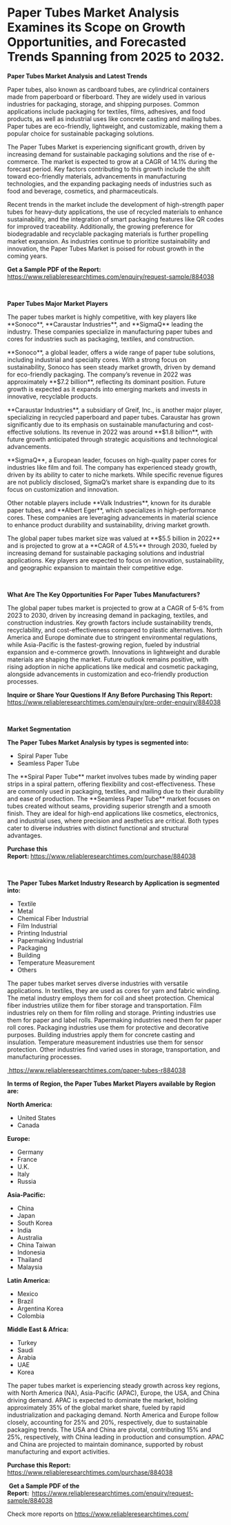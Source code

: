 <p><h1>Paper Tubes Market Analysis Examines its Scope on Growth Opportunities, and Forecasted Trends Spanning from 2025 to 2032.</h1></p><p><strong>Paper Tubes Market Analysis and Latest Trends</strong></p>
<p><p>Paper tubes, also known as cardboard tubes, are cylindrical containers made from paperboard or fiberboard. They are widely used in various industries for packaging, storage, and shipping purposes. Common applications include packaging for textiles, films, adhesives, and food products, as well as industrial uses like concrete casting and mailing tubes. Paper tubes are eco-friendly, lightweight, and customizable, making them a popular choice for sustainable packaging solutions.</p><p>The Paper Tubes Market is experiencing significant growth, driven by increasing demand for sustainable packaging solutions and the rise of e-commerce. The market is expected to grow at a CAGR of 14.1% during the forecast period. Key factors contributing to this growth include the shift toward eco-friendly materials, advancements in manufacturing technologies, and the expanding packaging needs of industries such as food and beverage, cosmetics, and pharmaceuticals.</p><p>Recent trends in the market include the development of high-strength paper tubes for heavy-duty applications, the use of recycled materials to enhance sustainability, and the integration of smart packaging features like QR codes for improved traceability. Additionally, the growing preference for biodegradable and recyclable packaging materials is further propelling market expansion. As industries continue to prioritize sustainability and innovation, the Paper Tubes Market is poised for robust growth in the coming years.</p></p>
<p><strong>Get a Sample PDF of the Report:&nbsp;</strong> <a href="https://www.reliableresearchtimes.com/enquiry/request-sample/884038?utm_campaign=1933&utm_medium=2&utm_source=Github&utm_content=ia&utm_term=25012025&utm_id=paper-tubes">https://www.reliableresearchtimes.com/enquiry/request-sample/884038</a></p>
<p>&nbsp;</p>
<p><strong>Paper Tubes Major Market Players</strong></p>
<p><p>The paper tubes market is highly competitive, with key players like **Sonoco**, **Caraustar Industries**, and **SigmaQ** leading the industry. These companies specialize in manufacturing paper tubes and cores for industries such as packaging, textiles, and construction.  </p><p>**Sonoco**, a global leader, offers a wide range of paper tube solutions, including industrial and specialty cores. With a strong focus on sustainability, Sonoco has seen steady market growth, driven by demand for eco-friendly packaging. The company’s revenue in 2022 was approximately **$7.2 billion**, reflecting its dominant position. Future growth is expected as it expands into emerging markets and invests in innovative, recyclable products.  </p><p>**Caraustar Industries**, a subsidiary of Greif, Inc., is another major player, specializing in recycled paperboard and paper tubes. Caraustar has grown significantly due to its emphasis on sustainable manufacturing and cost-effective solutions. Its revenue in 2022 was around **$1.8 billion**, with future growth anticipated through strategic acquisitions and technological advancements.  </p><p>**SigmaQ**, a European leader, focuses on high-quality paper cores for industries like film and foil. The company has experienced steady growth, driven by its ability to cater to niche markets. While specific revenue figures are not publicly disclosed, SigmaQ’s market share is expanding due to its focus on customization and innovation.  </p><p>Other notable players include **Valk Industries**, known for its durable paper tubes, and **Albert Eger**, which specializes in high-performance cores. These companies are leveraging advancements in material science to enhance product durability and sustainability, driving market growth.  </p><p>The global paper tubes market size was valued at **$5.5 billion in 2022** and is projected to grow at a **CAGR of 4.5%** through 2030, fueled by increasing demand for sustainable packaging solutions and industrial applications. Key players are expected to focus on innovation, sustainability, and geographic expansion to maintain their competitive edge.</p></p>
<p>&nbsp;</p>
<p><strong>What Are The Key Opportunities For Paper Tubes Manufacturers?</strong></p>
<p><p>The global paper tubes market is projected to grow at a CAGR of 5-6% from 2023 to 2030, driven by increasing demand in packaging, textiles, and construction industries. Key growth factors include sustainability trends, recyclability, and cost-effectiveness compared to plastic alternatives. North America and Europe dominate due to stringent environmental regulations, while Asia-Pacific is the fastest-growing region, fueled by industrial expansion and e-commerce growth. Innovations in lightweight and durable materials are shaping the market. Future outlook remains positive, with rising adoption in niche applications like medical and cosmetic packaging, alongside advancements in customization and eco-friendly production processes.</p></p>
<p><strong>Inquire or Share Your Questions If Any Before Purchasing This Report:</strong> <a href="https://www.reliableresearchtimes.com/enquiry/pre-order-enquiry/884038?utm_campaign=1933&utm_medium=2&utm_source=Github&utm_content=ia&utm_term=25012025&utm_id=paper-tubes">https://www.reliableresearchtimes.com/enquiry/pre-order-enquiry/884038</a></p>
<p>&nbsp;</p>
<p><strong>Market Segmentation</strong></p>
<p><strong>The Paper Tubes Market Analysis by types is segmented into:</strong></p>
<p><ul><li>Spiral Paper Tube</li><li>Seamless Paper Tube</li></ul></p>
<p><p>The **Spiral Paper Tube** market involves tubes made by winding paper strips in a spiral pattern, offering flexibility and cost-effectiveness. These are commonly used in packaging, textiles, and mailing due to their durability and ease of production. The **Seamless Paper Tube** market focuses on tubes created without seams, providing superior strength and a smooth finish. They are ideal for high-end applications like cosmetics, electronics, and industrial uses, where precision and aesthetics are critical. Both types cater to diverse industries with distinct functional and structural advantages.</p></p>
<p><strong>Purchase this Report:&nbsp;</strong><a href="https://www.reliableresearchtimes.com/purchase/884038?utm_campaign=1933&utm_medium=2&utm_source=Github&utm_content=ia&utm_term=25012025&utm_id=paper-tubes">https://www.reliableresearchtimes.com/purchase/884038</a></p>
<p>&nbsp;</p>
<p><strong>The Paper Tubes Market Industry Research by Application is segmented into:</strong></p>
<p><ul><li>Textile</li><li>Metal</li><li>Chemical Fiber Industrial</li><li>Film Industrial</li><li>Printing Industrial</li><li>Papermaking Industrial</li><li>Packaging</li><li>Building</li><li>Temperature Measurement</li><li>Others</li></ul></p>
<p><p>The paper tubes market serves diverse industries with versatile applications. In textiles, they are used as cores for yarn and fabric winding. The metal industry employs them for coil and sheet protection. Chemical fiber industries utilize them for fiber storage and transportation. Film industries rely on them for film rolling and storage. Printing industries use them for paper and label rolls. Papermaking industries need them for paper roll cores. Packaging industries use them for protective and decorative purposes. Building industries apply them for concrete casting and insulation. Temperature measurement industries use them for sensor protection. Other industries find varied uses in storage, transportation, and manufacturing processes.</p></p>
<p><a href="https://www.reliableresearchtimes.com/paper-tubes-r884038?utm_campaign=1933&utm_medium=2&utm_source=Github&utm_content=ia&utm_term=25012025&utm_id=paper-tubes">&nbsp;https://www.reliableresearchtimes.com/paper-tubes-r884038</a></p>
<p><strong>In terms of Region, the Paper Tubes Market Players available by Region are:</strong></p>
<p>
    <p> <strong> North America: </strong>
        <ul>
            <li>United States</li>
            <li>Canada</li>
        </ul>
        </p> 
    <p> <strong> Europe: </strong>
        <ul>
            <li>Germany</li>
            <li>France</li>
            <li>U.K.</li>
            <li>Italy</li>
            <li>Russia</li>
        </ul>
        </p> 
    <p> <strong> Asia-Pacific: </strong>
        <ul>
            <li>China</li>
            <li>Japan</li>
            <li>South Korea</li>
            <li>India</li>
            <li>Australia</li>
            <li>China Taiwan</li>
            <li>Indonesia</li>
            <li>Thailand</li>
            <li>Malaysia</li>
        </ul>
        </p> 
    <p> <strong> Latin America: </strong>
        <ul>
            <li>Mexico</li>
            <li>Brazil</li>
            <li>Argentina Korea</li>
            <li>Colombia</li>
        </ul>
        </p> 
    <p> <strong> Middle East & Africa: </strong>
        <ul>
            <li>Turkey</li>
            <li>Saudi</li>
            <li>Arabia</li>
            <li>UAE</li>
            <li>Korea</li>
        </ul>
    </p>
    </p>
<p><p>The paper tubes market is experiencing steady growth across key regions, with North America (NA), Asia-Pacific (APAC), Europe, the USA, and China driving demand. APAC is expected to dominate the market, holding approximately 35% of the global market share, fueled by rapid industrialization and packaging demand. North America and Europe follow closely, accounting for 25% and 20%, respectively, due to sustainable packaging trends. The USA and China are pivotal, contributing 15% and 25%, respectively, with China leading in production and consumption. APAC and China are projected to maintain dominance, supported by robust manufacturing and export activities.</p></p>
<p><strong>Purchase this Report: </strong><a href="https://www.reliableresearchtimes.com/purchase/884038?utm_campaign=1933&utm_medium=2&utm_source=Github&utm_content=ia&utm_term=25012025&utm_id=paper-tubes">https://www.reliableresearchtimes.com/purchase/884038</a></p>
<p>&nbsp;<strong>Get a Sample PDF of the Report:&nbsp;&nbsp;</strong><a href="https://www.reliableresearchtimes.com/enquiry/request-sample/884038?utm_campaign=1933&utm_medium=2&utm_source=Github&utm_content=ia&utm_term=25012025&utm_id=paper-tubes">https://www.reliableresearchtimes.com/enquiry/request-sample/884038</a></p>
<p><strong></strong></p>
<p>Check more reports on <a href="https://www.reliableresearchtimes.com/?utm_campaign=1933&utm_medium=2&utm_source=Github&utm_content=ia&utm_term=25012025&utm_id=paper-tubes">https://www.reliableresearchtimes.com/</a></p>